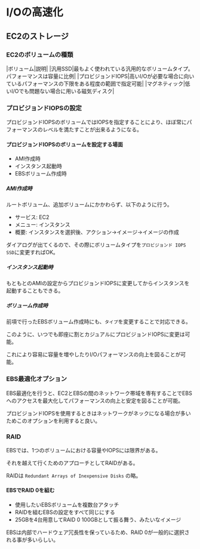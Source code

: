 # I/Oの高速化

## EC2のストレージ

### EC2のボリュームの種類

|ボリューム|説明|
|汎用SSD|最もよく使われている汎用的なボリュームタイプ。パフォーマンスは容量に比例|
|プロビジョンドIOPS|高いI/Oが必要な場合に向いているパフォーマンスの下限をある程度の範囲で指定可能|
|マグネティック|低いI/Oでも問題ない場合に用いる磁気ディスク|

### プロビジョンドIOPSの設定

プロビジョンドIOPSのボリュームではIOPSを指定することにより、ほぼ常にパフォーマンスのレベルを満たすことが出来るようになる。

#### プロビジョンドIOPSのボリュームを設定する場面

* AMI作成時
* インスタンス起動時
* EBSボリューム作成時

##### AMI作成時

ルートボリューム、追加ボリュームにかかわらず、以下のように行う。

* サービス: EC2
* メニュー: インスタンス
* 概要: インスタンスを選択後、アクション→イメージ→イメージの作成

ダイアログが出てくるので、その際にボリュームタイプを`プロビジョンド IOPS SSD`に変更すればOK。

##### インスタンス起動時

もともとのAMIの設定からプロビジョンドIOPSに変更してからインスタンスを起動することもできる。

##### ボリューム作成時

前項で行ったEBSボリューム作成時にも、`タイプ`を変更することで対応できる。

このように、いつでも即座に割とカジュアルにプロビジョンドIOPSに変更は可能。

これにより容易に容量を増やしたりI/Oパフォーマンスの向上を図ることが可能。

### EBS最適化オプション

EBS最適化を行うと、EC2とEBSの間のネットワーク帯域を専有することでEBSへのアクセスを最大化してパフォーマンスの向上と安定を図ることが可能。

プロビジョンドIOPSを使用するときはネットワークがネックになる場合が多いためこのオプションを利用すると良い。

### RAID

EBSでは、1つのボリュームにおける容量やIOPSには限界がある。

それを越えて行くためのアプローチとしてRAIDがある。

RAIDは `Redundant Arrays of Inexpensive Disks` の略。

#### EBSでRAID 0を組む

* 使用したいEBSボリュームを複数台アタッチ
* RAIDを組むEBSの設定をすべて同じにする
* 25GBを4台用意してRAID 0 100GBとして振る舞う、みたいなイメージ

EBSは内部でハードウェア冗長性を保っているため、RAID 0が一般的に選択される事が多いらしい。
